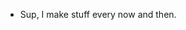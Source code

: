 - Sup, I make stuff every now and then.

<!---
Chrisseys/Chrisseys is a ✨ special ✨ repository because its `README.md` (this file) appears on your GitHub profile.
You can click the Preview link to take a look at your changes.
--->
